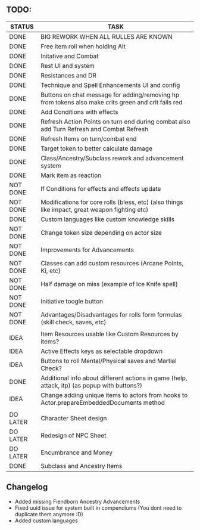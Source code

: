## TODO:

|    STATUS    |   				TASK                    |
|--------------|----------------------------------|
|	   DONE	     |	BIG REWORK WHEN ALL RULLES ARE KNOWN	|
|	   DONE	     |	Free item roll when holding Alt			|
|	   DONE	  	 |	Initative and Combat					  |
|	   DONE	     |	Rest UI and system					    |
|    DONE      |	Resistances	and DR						  |
|    DONE      |	Technique and Spell Enhancements UI and config	|
|	   DONE	     |	Buttons on chat message for adding/removing hp from tokens also make crits green and crit fails red	|
|	   DONE	     |	Add Conditions with effects	    |
|	   DONE	     |	Refresh Action Points on turn end during combat	also add Turn Refresh and Combat Refresh  |
|	   DONE	     |	Refresh Items on turn/combat end  |
|	   DONE	     |	Target token to better calculate damage  |
|	   DONE	     |	Class/Ancestry/Subclass rework and advancement system  |
|	   DONE	     |	Mark item as reaction  |
|	 NOT DONE	 |	If Conditions for effects and effects update |
|	 NOT DONE	 |	Modifications for core rolls (bless, etc) (also things like impact, great weapon fighting etc)  |
|	   DONE	     |	Custom languages like custom knowledge skills |
|	 NOT DONE	 |	Change token size depending on actor size |
|	 NOT DONE	 |	Improvements for Advancements |
|    NOT DONE    |  Classes can add custom resources (Arcane Points, Ki, etc)    |
|    NOT DONE    |  Half damage on miss (example of Ice Knife spell)    |
|    NOT DONE    |  Initiative toogle button    |
|    NOT DONE    |  Advantages/Disadvantages for rolls form formulas (skill check, saves, etc)    |
||
|	   IDEA	     |	Item Resources usable like Custom Resources by items?	|
|	   IDEA	     |	Active Effects keys as selectable dropdown 	|
|	   IDEA	     |	Buttons to roll Mental/Physical saves and Martial Check?	|
|	   DONE	     |	Additional info about different actions in game (help, attack, itp) (as popup with buttons?)	|
|	   IDEA	     |	Change adding unique items to actors from hooks to Actor.prepareEmbeddedDocuments method	|
||
|	 DO LATER	   |	Character Sheet design					|
|	 DO LATER    |	Redesign of NPC Sheet	    |
|	 DO LATER	   |	Encumbrance and Money					  |
|    DONE      |	Subclass and Ancestry Items			|

## Changelog

- Added missing Fiendborn Ancestry Advancements
- Fixed uuid issue for system built in compendiums (You dont need to duplicate them anymore :D)
- Added custom languages
